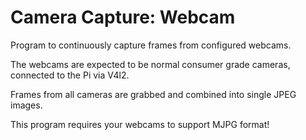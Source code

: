 Camera Capture: Webcam
======================

Program to continuously capture frames from configured webcams.

The webcams are expected to be normal consumer grade cameras, connected to the
Pi via V4l2.

Frames from all cameras are grabbed and combined into single JPEG images.

This program requires your webcams to support MJPG format!
